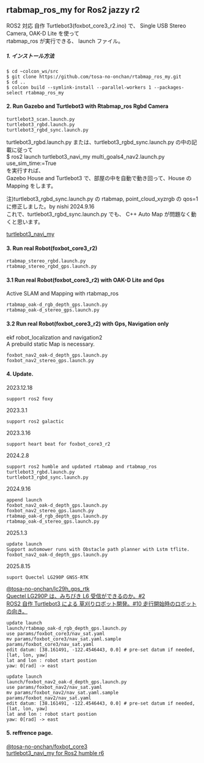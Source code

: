 ## rtabmap_ros_my for Ros2 jazzy r2  
    
ROS2 対応 自作 Turtlebot3(foxbot_core3_r2.ino) で、 Single USB Stereo Camera, OAK-D Lite を使って    
rtabmap_ros が実行できる、 launch ファイル。    
    
##### 1. インストール方法    

    $ cd ~colcon_ws/src    
    $ git clone https://github.com/tosa-no-onchan/rtabmap_ros_my.git    
    $ cd ..    
    $ colcon build --symlink-install --parallel-workers 1 --packages-select rtabmap_ros_my    
    
#### 2. Run Gazebo and Turtlebot3 with Rtabmap_ros Rgbd Camera    

    turtlebot3_scan.launch.py  
    turtlebot3_rgbd.launch.py  
    turtlebot3_rgbd_sync.launch.py  

turtlebot3_rgbd.launch.py または、turtlebot3_rgbd_sync.launch.py の中の記載に従って  
$ ros2 launch turtlebot3_navi_my multi_goals4_nav2.launch.py use_sim_time:=True  
を実行すれば、  
Gazebo House and Turtlebot3 で、部屋の中を自動で動き回って、House の Mapping をします。  

注)turtlebot3_rgbd_sync.launch.py の rtabmap, point_cloud_xyzrgb の qos=1 に修正しました。by nishi 2024.9.16  
これで、turtlebot3_rgbd_sync.launch.py でも、 C++ Auto Map が問題なく動くと思います。  

[turtlebot3_navi_my](https://github.com/tosa-no-onchan/turtlebot3_navi_my)  
    
#### 3. Run real Robot(foxbot_core3_r2)    
    
    rtabmap_stereo_rgbd.launch.py  
    rtabmap_stereo_rgbd_gps.launch.py  

#### 3.1 Run real Robot(foxbot_core3_r2) with OAK-D Lite and Gps   
Active SLAM and Mapping with rtabmap_ros  
    
    rtabmap_oak-d_rgb_depth_gps.launch.py  
    rtabmap_oak-d_stereo_gps.launch.py 

#### 3.2 Run real Robot(foxbot_core3_r2) with Gps, Navigation only   
ekf robot_localization and navigation2  
A prebuild static Map is necessary.
    
    foxbot_nav2_oak-d_depth_gps.launch.py  
    foxbot_nav2_stereo_gps.launch.py  

#### 4. Update.    
2023.12.18  
    
    support ros2 foxy    
    
2023.3.1  
    
    support ros2 galactic  

2023.3.16  

    support heart beat for foxbot_core3_r2 

2024.2.8  

    support ros2 humble and updated rtabmap and rtabmap_ros  
    turtlebot3_rgbd.launch.py  
    turtlebot3_rgbd_sync.launch.py

2024.9.16  

    append launch  
    foxbot_nav2_oak-d_depth_gps.launch.py  
    foxbot_nav2_stereo_gps.launch.py  
    rtabmap_oak-d_rgb_depth_gps.launch.py  
    rtabmap_oak-d_stereo_gps.launch.py  

2025.1.3  

    update launch  
    Support automower runs with Obstacle path planner with Lstm tflite.   
    foxbot_nav2_oak-d_depth_gps.launch.py  

2025.8.15  

    suport Quectel LG290P GNSS-RTK  

  [@tosa-no-onchan/lc29h_gps_rtk](https://github.com/tosa-no-onchan/lc29h_gps_rtk)  
  [Quectel LG290P は、みちびき L6 受信ができるのか。#2](https://www.netosa.com/blog/2025/07/quectel-lg290p-l6-2.html)  
  [ROS2 自作 Turtlebot3 による 草刈りロボット開発。#10 走行開始時のロボットの向き。](https://www.netosa.com/blog/2025/01/ros2-turtlebot3-10.html)  
    
    
    update launch  
    launch/rtabmap_oak-d_rgb_depth_gps.launch.py  
    use params/foxbot_core3/nav_sat.yaml  
    mv params/foxbot_core3/nav_sat.yaml.sample params/foxbot_core3/nav_sat.yaml  
    edit datum: [38.161491, -122.4546443, 0.0] # pre-set datum if needed, [lat, lon, yaw]  
    lat and lon : robot start postion  
    yaw: 0[rad] -> east  

    update launch  
    launch/foxbot_nav2_oak-d_depth_gps.launch.py  
    use params/foxbot_nav2/nav_sat.yaml  
    mv params/foxbot_nav2/nav_sat.yaml.sample params/foxbot_nav2/nav_sat.yaml  
    edit datum: [38.161491, -122.4546443, 0.0] # pre-set datum if needed, [lat, lon, yaw]  
    lat and lon : robot start postion  
    yaw: 0[rad] -> east  




#### 5. reffrence page.    

  [@tosa-no-onchan/foxbot_core3](https://github.com/tosa-no-onchan/foxbot_core3/)  
  [turtlebot3_navi_my for Ros2 humble r6](https://github.com/tosa-no-onchan/turtlebot3_navi_my)  

